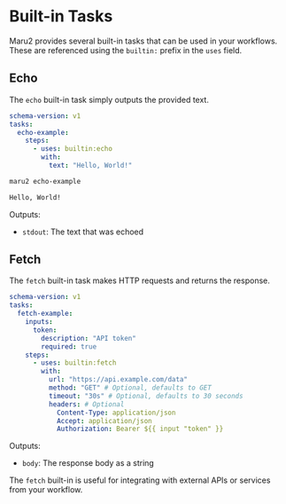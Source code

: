 # Built-in Tasks

Maru2 provides several built-in tasks that can be used in your workflows. These are referenced using the `builtin:` prefix in the `uses` field.

## Echo

The `echo` built-in task simply outputs the provided text.

```yaml
schema-version: v1
tasks:
  echo-example:
    steps:
      - uses: builtin:echo
        with:
          text: "Hello, World!"
```

```sh
maru2 echo-example

Hello, World!
```

Outputs:

- `stdout`: The text that was echoed

## Fetch

The `fetch` built-in task makes HTTP requests and returns the response.

```yaml
schema-version: v1
tasks:
  fetch-example:
    inputs:
      token:
        description: "API token"
        required: true
    steps:
      - uses: builtin:fetch
        with:
          url: "https://api.example.com/data"
          method: "GET" # Optional, defaults to GET
          timeout: "30s" # Optional, defaults to 30 seconds
          headers: # Optional
            Content-Type: application/json
            Accept: application/json
            Authorization: Bearer ${{ input "token" }}
```

Outputs:

- `body`: The response body as a string

The `fetch` built-in is useful for integrating with external APIs or services from your workflow.
